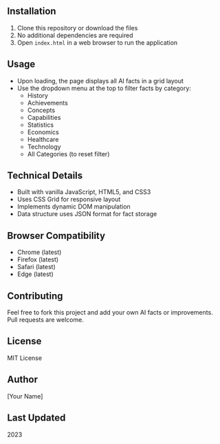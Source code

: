 
## Installation

1. Clone this repository or download the files
2. No additional dependencies are required
3. Open `index.html` in a web browser to run the application

## Usage

- Upon loading, the page displays all AI facts in a grid layout
- Use the dropdown menu at the top to filter facts by category:
  - History
  - Achievements
  - Concepts
  - Capabilities
  - Statistics
  - Economics
  - Healthcare
  - Technology
  - All Categories (to reset filter)

## Technical Details

- Built with vanilla JavaScript, HTML5, and CSS3
- Uses CSS Grid for responsive layout
- Implements dynamic DOM manipulation
- Data structure uses JSON format for fact storage

## Browser Compatibility

- Chrome (latest)
- Firefox (latest)
- Safari (latest)
- Edge (latest)

## Contributing

Feel free to fork this project and add your own AI facts or improvements. Pull requests are welcome.

## License

MIT License

## Author

[Your Name]

## Last Updated

2023
